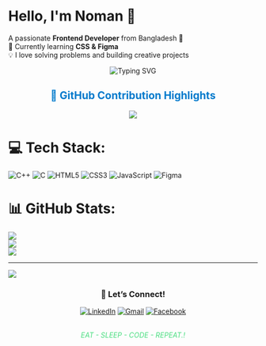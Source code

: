 # Hello, I'm Noman 👋  
A passionate **Frontend Developer** from Bangladesh 🚀  
🌱 Currently learning **CSS & Figma**  
💡 I love solving problems and building creative projects




<p align="center">
  <img src="https://readme-typing-svg.herokuapp.com/?font=Fira+Code&size=25&duration=3000&pause=1000&center=true&vCenter=true&width=500&lines=Frontend+Developer;Competitive+Programmer;AI+Explorer;Problem+Solver+🚀" alt="Typing SVG" />
</p>

<h2 align="center" style="color:#007ACC;">🎨 GitHub Contribution Highlights</h2>

<p align="center">
  <img src="https://github-readme-activity-graph.vercel.app/graph?username=Noman-Miyazi&theme=react&hide_border=true&area=true" />
</p>



# 💻 Tech Stack:
![C++](https://img.shields.io/badge/c++-%2300599C.svg?style=for-the-badge&logo=c%2B%2B&logoColor=white) ![C](https://img.shields.io/badge/c-%2300599C.svg?style=for-the-badge&logo=c&logoColor=white) ![HTML5](https://img.shields.io/badge/html5-%23E34F26.svg?style=for-the-badge&logo=html5&logoColor=white) ![CSS3](https://img.shields.io/badge/css3-%231572B6.svg?style=for-the-badge&logo=css3&logoColor=white) ![JavaScript](https://img.shields.io/badge/javascript-%23323330.svg?style=for-the-badge&logo=javascript&logoColor=%23F7DF1E) ![Figma](https://img.shields.io/badge/figma-%23F24E1E.svg?style=for-the-badge&logo=figma&logoColor=white)
# 📊 GitHub Stats:
![](https://github-readme-stats.vercel.app/api?username=Noman-Miyazi&theme=dark&hide_border=false&include_all_commits=true&count_private=false)<br/>
![](https://nirzak-streak-stats.vercel.app/?user=Noman-Miyazi&theme=dark&hide_border=false)<br/>
![](https://github-readme-stats.vercel.app/api/top-langs/?username=Noman-Miyazi&theme=dark&hide_border=false&include_all_commits=true&count_private=false&layout=compact)

---
[![](https://visitcount.itsvg.in/api?id=Noman-Miyazi&icon=0&color=0)](https://visitcount.itsvg.in)

<!-- Proudly created with GPRM ( https://gprm.itsvg.in ) -->

<h3 align="center">🎯 Let’s Connect!</h3>

<p align="center">
  <a href="https://www.linkedin.com/in/abdullah-al-noman-925aa4367/"><img alt="LinkedIn" src="https://img.shields.io/badge/LinkedIn-0077B5?style=for-the-badge&logo=linkedin&logoColor=white"/></a>
  <a href="mailto:nomanprogrammer58@gmail.com"><img alt="Gmail" src="https://img.shields.io/badge/Gmail-D14836?style=for-the-badge&logo=gmail&logoColor=white"/></a>
  <a href="https://www.facebook.com/md.abdullah.al.noman.191319/"><img alt="Facebook" src="https://img.shields.io/badge/Facebook-1877F2?style=for-the-badge&logo=facebook&logoColor=white"/></a>
</p>

<p align="center" style="color:#4ADE80;font-style:italic;">
  <br>
  EAT - SLEEP - CODE - REPEAT.!
  <br>
</p>
